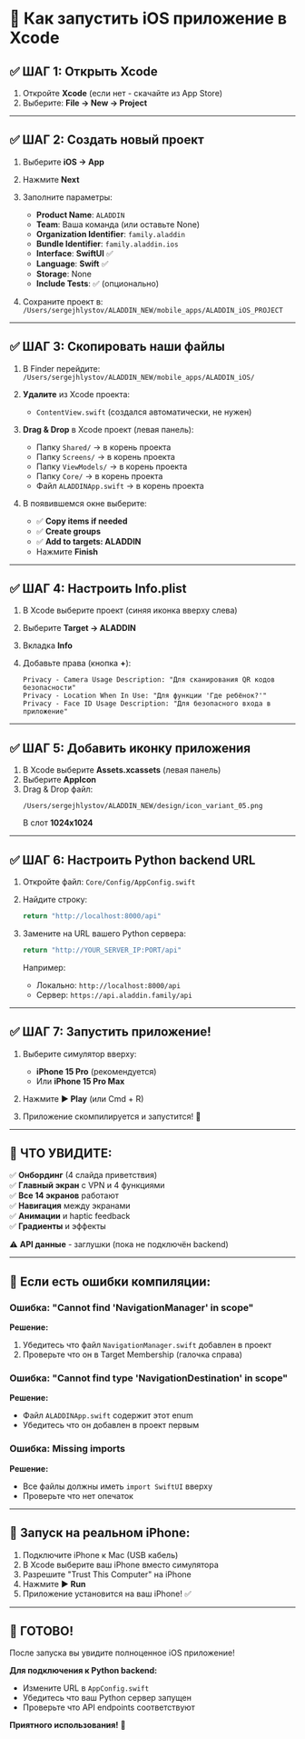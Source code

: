 # 🚀 Как запустить iOS приложение в Xcode

## ✅ ШАГ 1: Открыть Xcode

1. Откройте **Xcode** (если нет - скачайте из App Store)
2. Выберите: **File → New → Project**

---

## ✅ ШАГ 2: Создать новый проект

1. Выберите **iOS → App**
2. Нажмите **Next**

3. Заполните параметры:
   - **Product Name**: `ALADDIN`
   - **Team**: Ваша команда (или оставьте None)
   - **Organization Identifier**: `family.aladdin`
   - **Bundle Identifier**: `family.aladdin.ios`
   - **Interface**: **SwiftUI** ✅
   - **Language**: **Swift** ✅
   - **Storage**: None
   - **Include Tests**: ✅ (опционально)

4. Сохраните проект в: `/Users/sergejhlystov/ALADDIN_NEW/mobile_apps/ALADDIN_iOS_PROJECT`

---

## ✅ ШАГ 3: Скопировать наши файлы

1. В Finder перейдите: `/Users/sergejhlystov/ALADDIN_NEW/mobile_apps/ALADDIN_iOS/`

2. **Удалите** из Xcode проекта:
   - `ContentView.swift` (создался автоматически, не нужен)

3. **Drag & Drop** в Xcode проект (левая панель):
   - Папку `Shared/` → в корень проекта
   - Папку `Screens/` → в корень проекта
   - Папку `ViewModels/` → в корень проекта
   - Папку `Core/` → в корень проекта
   - Файл `ALADDINApp.swift` → в корень проекта

4. В появившемся окне выберите:
   - ✅ **Copy items if needed**
   - ✅ **Create groups**
   - ✅ **Add to targets: ALADDIN**
   - Нажмите **Finish**

---

## ✅ ШАГ 4: Настроить Info.plist

1. В Xcode выберите проект (синяя иконка вверху слева)
2. Выберите **Target → ALADDIN**
3. Вкладка **Info**

4. Добавьте права (кнопка **+**):
   ```
   Privacy - Camera Usage Description: "Для сканирования QR кодов безопасности"
   Privacy - Location When In Use: "Для функции 'Где ребёнок?'"
   Privacy - Face ID Usage Description: "Для безопасного входа в приложение"
   ```

---

## ✅ ШАГ 5: Добавить иконку приложения

1. В Xcode выберите **Assets.xcassets** (левая панель)
2. Выберите **AppIcon**
3. Drag & Drop файл:
   ```
   /Users/sergejhlystov/ALADDIN_NEW/design/icon_variant_05.png
   ```
   В слот **1024x1024**

---

## ✅ ШАГ 6: Настроить Python backend URL

1. Откройте файл: `Core/Config/AppConfig.swift`

2. Найдите строку:
   ```swift
   return "http://localhost:8000/api"
   ```

3. Замените на URL вашего Python сервера:
   ```swift
   return "http://YOUR_SERVER_IP:PORT/api"
   ```

   Например:
   - Локально: `http://localhost:8000/api`
   - Сервер: `https://api.aladdin.family/api`

---

## ✅ ШАГ 7: Запустить приложение!

1. Выберите симулятор вверху:
   - **iPhone 15 Pro** (рекомендуется)
   - Или **iPhone 15 Pro Max**

2. Нажмите **▶️ Play** (или Cmd + R)

3. Приложение скомпилируется и запустится! 🎉

---

## 🎯 ЧТО УВИДИТЕ:

✅ **Онбординг** (4 слайда приветствия)  
✅ **Главный экран** с VPN и 4 функциями  
✅ **Все 14 экранов** работают  
✅ **Навигация** между экранами  
✅ **Анимации** и haptic feedback  
✅ **Градиенты** и эффекты  

⚠️ **API данные** - заглушки (пока не подключён backend)

---

## 🔧 Если есть ошибки компиляции:

### Ошибка: "Cannot find 'NavigationManager' in scope"

**Решение:**
1. Убедитесь что файл `NavigationManager.swift` добавлен в проект
2. Проверьте что он в Target Membership (галочка справа)

### Ошибка: "Cannot find type 'NavigationDestination' in scope"

**Решение:**
- Файл `ALADDINApp.swift` содержит этот enum
- Убедитесь что он добавлен в проект первым

### Ошибка: Missing imports

**Решение:**
- Все файлы должны иметь `import SwiftUI` вверху
- Проверьте что нет опечаток

---

## 📱 Запуск на реальном iPhone:

1. Подключите iPhone к Mac (USB кабель)
2. В Xcode выберите ваш iPhone вместо симулятора
3. Разрешите "Trust This Computer" на iPhone
4. Нажмите **▶️ Run**
5. Приложение установится на ваш iPhone! ✅

---

## 🎉 ГОТОВО!

После запуска вы увидите полноценное iOS приложение!

**Для подключения к Python backend:**
- Измените URL в `AppConfig.swift`
- Убедитесь что ваш Python сервер запущен
- Проверьте что API endpoints соответствуют

**Приятного использования!** 🌟





